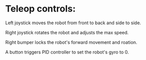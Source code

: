 # Teleop controls:
Left joystick moves the robot from front to back and side to side.

Right joystick rotates the robot and adjusts the max speed.

Right bumper locks the robot's forward movement and roation.

A button triggers PID controller to set the robot's gyro to 0.